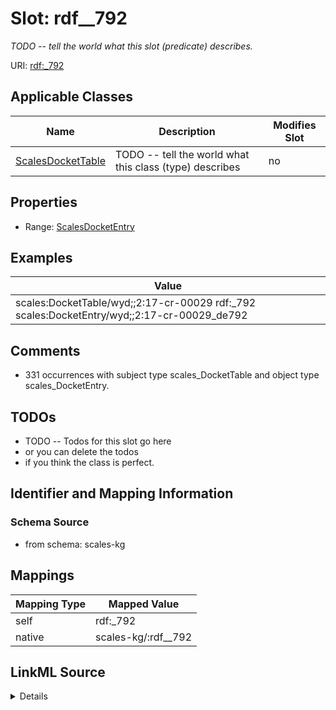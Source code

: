 

# Slot: rdf__792


_TODO -- tell the world what this slot (predicate) describes._





URI: [rdf:_792](http://www.w3.org/1999/02/22-rdf-syntax-ns#_792)



<!-- no inheritance hierarchy -->





## Applicable Classes

| Name | Description | Modifies Slot |
| --- | --- | --- |
| [ScalesDocketTable](../classes/ScalesDocketTable.md) | TODO -- tell the world what this class (type) describes |  no  |







## Properties

* Range: [ScalesDocketEntry](../classes/ScalesDocketEntry.md)






## Examples

| Value |
| --- |
| scales:DocketTable/wyd;;2:17-cr-00029 rdf:_792 scales:DocketEntry/wyd;;2:17-cr-00029_de792 |

## Comments

* 331 occurrences with subject type scales_DocketTable and object type scales_DocketEntry.

## TODOs

* TODO -- Todos for this slot go here
* or you can delete the todos
* if you think the class is perfect.

## Identifier and Mapping Information







### Schema Source


* from schema: scales-kg




## Mappings

| Mapping Type | Mapped Value |
| ---  | ---  |
| self | rdf:_792 |
| native | scales-kg/:rdf__792 |




## LinkML Source

<details>
```yaml
name: rdf__792
description: TODO -- tell the world what this slot (predicate) describes.
todos:
- TODO -- Todos for this slot go here
- or you can delete the todos
- if you think the class is perfect.
comments:
- 331 occurrences with subject type scales_DocketTable and object type scales_DocketEntry.
examples:
- value: scales:DocketTable/wyd;;2:17-cr-00029 rdf:_792 scales:DocketEntry/wyd;;2:17-cr-00029_de792
from_schema: scales-kg
rank: 1000
slot_uri: rdf:_792
alias: rdf__792
domain_of:
- scales_DocketTable
range: scales_DocketEntry

```
</details>